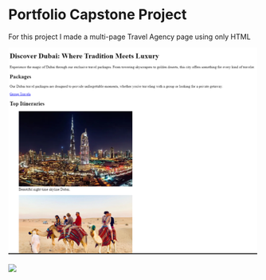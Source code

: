<h1>Portfolio Capstone Project</h1>
<p>For this project I made a multi-page Travel Agency page using only HTML</p>
<a href="https://backusa920.github.io/Travel-Agency-Blog/">

  <img src="./assets/Screenshot.png" width="500">
</a>
<br><br>
<a href="https://backusa920.github.io/Travel-Agency-Blog/">
  <img src="https://dabuttonfactory.com/button.png?t=View+Project&f=Calibri-Bold&ts=18&tc=fff&hp=45&vp=20&w=134&h=38&c=11&bgt=unicolored&bgc=245c68&be=1">
</a>